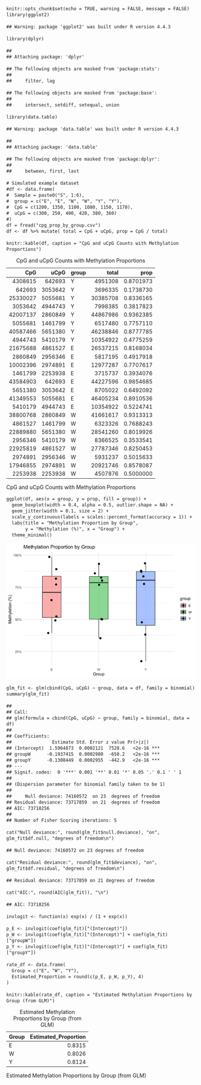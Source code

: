     knitr::opts_chunk$set(echo = TRUE, warning = FALSE, message = FALSE)
    library(ggplot2)

    ## Warning: package 'ggplot2' was built under R version 4.4.3

    library(dplyr)

    ## 
    ## Attaching package: 'dplyr'

    ## The following objects are masked from 'package:stats':
    ## 
    ##     filter, lag

    ## The following objects are masked from 'package:base':
    ## 
    ##     intersect, setdiff, setequal, union

    library(data.table)

    ## Warning: package 'data.table' was built under R version 4.4.3

    ## 
    ## Attaching package: 'data.table'

    ## The following objects are masked from 'package:dplyr':
    ## 
    ##     between, first, last

    # Simulated example dataset
    #df <- data.frame(
    #  Sample = paste0("S", 1:6),
    #  group = c("E", "E", "W", "W", "Y", "Y"),
    #  CpG = c(1200, 1350, 1100, 1080, 1150, 1170),
    #  uCpG = c(300, 250, 400, 420, 380, 360)
    #)
    df = fread("cpg_prop_by_group.csv")
    df <- df %>% mutate( total = CpG + uCpG, prop = CpG / total)

    knitr::kable(df, caption = "CpG and uCpG Counts with Methylation Proportions")

<table>
<caption>CpG and uCpG Counts with Methylation Proportions</caption>
<thead>
<tr class="header">
<th style="text-align: right;">CpG</th>
<th style="text-align: right;">uCpG</th>
<th style="text-align: left;">group</th>
<th style="text-align: right;">total</th>
<th style="text-align: right;">prop</th>
</tr>
</thead>
<tbody>
<tr class="odd">
<td style="text-align: right;">4308615</td>
<td style="text-align: right;">642693</td>
<td style="text-align: left;">Y</td>
<td style="text-align: right;">4951308</td>
<td style="text-align: right;">0.8701973</td>
</tr>
<tr class="even">
<td style="text-align: right;">642693</td>
<td style="text-align: right;">3053642</td>
<td style="text-align: left;">Y</td>
<td style="text-align: right;">3696335</td>
<td style="text-align: right;">0.1738730</td>
</tr>
<tr class="odd">
<td style="text-align: right;">25330027</td>
<td style="text-align: right;">5055681</td>
<td style="text-align: left;">Y</td>
<td style="text-align: right;">30385708</td>
<td style="text-align: right;">0.8336165</td>
</tr>
<tr class="even">
<td style="text-align: right;">3053642</td>
<td style="text-align: right;">4944743</td>
<td style="text-align: left;">Y</td>
<td style="text-align: right;">7998385</td>
<td style="text-align: right;">0.3817823</td>
</tr>
<tr class="odd">
<td style="text-align: right;">42007137</td>
<td style="text-align: right;">2860849</td>
<td style="text-align: left;">Y</td>
<td style="text-align: right;">44867986</td>
<td style="text-align: right;">0.9362385</td>
</tr>
<tr class="even">
<td style="text-align: right;">5055681</td>
<td style="text-align: right;">1461799</td>
<td style="text-align: left;">Y</td>
<td style="text-align: right;">6517480</td>
<td style="text-align: right;">0.7757110</td>
</tr>
<tr class="odd">
<td style="text-align: right;">40587466</td>
<td style="text-align: right;">5651380</td>
<td style="text-align: left;">Y</td>
<td style="text-align: right;">46238846</td>
<td style="text-align: right;">0.8777785</td>
</tr>
<tr class="even">
<td style="text-align: right;">4944743</td>
<td style="text-align: right;">5410179</td>
<td style="text-align: left;">Y</td>
<td style="text-align: right;">10354922</td>
<td style="text-align: right;">0.4775259</td>
</tr>
<tr class="odd">
<td style="text-align: right;">21675688</td>
<td style="text-align: right;">4861527</td>
<td style="text-align: left;">E</td>
<td style="text-align: right;">26537215</td>
<td style="text-align: right;">0.8168034</td>
</tr>
<tr class="even">
<td style="text-align: right;">2860849</td>
<td style="text-align: right;">2956346</td>
<td style="text-align: left;">E</td>
<td style="text-align: right;">5817195</td>
<td style="text-align: right;">0.4917918</td>
</tr>
<tr class="odd">
<td style="text-align: right;">10002396</td>
<td style="text-align: right;">2974891</td>
<td style="text-align: left;">E</td>
<td style="text-align: right;">12977287</td>
<td style="text-align: right;">0.7707617</td>
</tr>
<tr class="even">
<td style="text-align: right;">1461799</td>
<td style="text-align: right;">2253938</td>
<td style="text-align: left;">E</td>
<td style="text-align: right;">3715737</td>
<td style="text-align: right;">0.3934076</td>
</tr>
<tr class="odd">
<td style="text-align: right;">43584903</td>
<td style="text-align: right;">642693</td>
<td style="text-align: left;">E</td>
<td style="text-align: right;">44227596</td>
<td style="text-align: right;">0.9854685</td>
</tr>
<tr class="even">
<td style="text-align: right;">5651380</td>
<td style="text-align: right;">3053642</td>
<td style="text-align: left;">E</td>
<td style="text-align: right;">8705022</td>
<td style="text-align: right;">0.6492092</td>
</tr>
<tr class="odd">
<td style="text-align: right;">41349553</td>
<td style="text-align: right;">5055681</td>
<td style="text-align: left;">E</td>
<td style="text-align: right;">46405234</td>
<td style="text-align: right;">0.8910536</td>
</tr>
<tr class="even">
<td style="text-align: right;">5410179</td>
<td style="text-align: right;">4944743</td>
<td style="text-align: left;">E</td>
<td style="text-align: right;">10354922</td>
<td style="text-align: right;">0.5224741</td>
</tr>
<tr class="odd">
<td style="text-align: right;">38800768</td>
<td style="text-align: right;">2860849</td>
<td style="text-align: left;">W</td>
<td style="text-align: right;">41661617</td>
<td style="text-align: right;">0.9313313</td>
</tr>
<tr class="even">
<td style="text-align: right;">4861527</td>
<td style="text-align: right;">1461799</td>
<td style="text-align: left;">W</td>
<td style="text-align: right;">6323326</td>
<td style="text-align: right;">0.7688243</td>
</tr>
<tr class="odd">
<td style="text-align: right;">22889880</td>
<td style="text-align: right;">5651380</td>
<td style="text-align: left;">W</td>
<td style="text-align: right;">28541260</td>
<td style="text-align: right;">0.8019926</td>
</tr>
<tr class="even">
<td style="text-align: right;">2956346</td>
<td style="text-align: right;">5410179</td>
<td style="text-align: left;">W</td>
<td style="text-align: right;">8366525</td>
<td style="text-align: right;">0.3533541</td>
</tr>
<tr class="odd">
<td style="text-align: right;">22925819</td>
<td style="text-align: right;">4861527</td>
<td style="text-align: left;">W</td>
<td style="text-align: right;">27787346</td>
<td style="text-align: right;">0.8250453</td>
</tr>
<tr class="even">
<td style="text-align: right;">2974891</td>
<td style="text-align: right;">2956346</td>
<td style="text-align: left;">W</td>
<td style="text-align: right;">5931237</td>
<td style="text-align: right;">0.5015633</td>
</tr>
<tr class="odd">
<td style="text-align: right;">17946855</td>
<td style="text-align: right;">2974891</td>
<td style="text-align: left;">W</td>
<td style="text-align: right;">20921746</td>
<td style="text-align: right;">0.8578087</td>
</tr>
<tr class="even">
<td style="text-align: right;">2253938</td>
<td style="text-align: right;">2253938</td>
<td style="text-align: left;">W</td>
<td style="text-align: right;">4507876</td>
<td style="text-align: right;">0.5000000</td>
</tr>
</tbody>
</table>

CpG and uCpG Counts with Methylation Proportions

    ggplot(df, aes(x = group, y = prop, fill = group)) +
      geom_boxplot(width = 0.4, alpha = 0.5, outlier.shape = NA) +
      geom_jitter(width = 0.1, size = 2) +
      scale_y_continuous(labels = scales::percent_format(accuracy = 1)) +
      labs(title = "Methylation Proportion by Group",
           y = "Methylation (%)", x = "Group") +
      theme_minimal()

![](README_files/figure-markdown_strict/setup-1.png)

    glm_fit <- glm(cbind(CpG, uCpG) ~ group, data = df, family = binomial)
    summary(glm_fit)

    ## 
    ## Call:
    ## glm(formula = cbind(CpG, uCpG) ~ group, family = binomial, data = df)
    ## 
    ## Coefficients:
    ##               Estimate Std. Error z value Pr(>|z|)    
    ## (Intercept)  1.5964873  0.0002121  7528.6   <2e-16 ***
    ## groupW      -0.1937415  0.0002980  -650.2   <2e-16 ***
    ## groupY      -0.1308449  0.0002955  -442.9   <2e-16 ***
    ## ---
    ## Signif. codes:  0 '***' 0.001 '**' 0.01 '*' 0.05 '.' 0.1 ' ' 1
    ## 
    ## (Dispersion parameter for binomial family taken to be 1)
    ## 
    ##     Null deviance: 74160572  on 23  degrees of freedom
    ## Residual deviance: 73717859  on 21  degrees of freedom
    ## AIC: 73718256
    ## 
    ## Number of Fisher Scoring iterations: 5

    cat("Null deviance:", round(glm_fit$null.deviance), "on", glm_fit$df.null, "degrees of freedom\n")

    ## Null deviance: 74160572 on 23 degrees of freedom

    cat("Residual deviance:", round(glm_fit$deviance), "on", glm_fit$df.residual, "degrees of freedom\n")

    ## Residual deviance: 73717859 on 21 degrees of freedom

    cat("AIC:", round(AIC(glm_fit)), "\n")

    ## AIC: 73718256

    invlogit <- function(x) exp(x) / (1 + exp(x))

    p_E <- invlogit(coef(glm_fit)["(Intercept)"])
    p_W <- invlogit(coef(glm_fit)["(Intercept)"] + coef(glm_fit)["groupW"])
    p_Y <- invlogit(coef(glm_fit)["(Intercept)"] + coef(glm_fit)["groupY"])

    rate_df <- data.frame(
      Group = c("E", "W", "Y"),
      Estimated_Proportion = round(c(p_E, p_W, p_Y), 4)
    )

    knitr::kable(rate_df, caption = "Estimated Methylation Proportions by Group (from GLM)")

<table>
<caption>Estimated Methylation Proportions by Group (from GLM)</caption>
<thead>
<tr class="header">
<th style="text-align: left;">Group</th>
<th style="text-align: right;">Estimated_Proportion</th>
</tr>
</thead>
<tbody>
<tr class="odd">
<td style="text-align: left;">E</td>
<td style="text-align: right;">0.8315</td>
</tr>
<tr class="even">
<td style="text-align: left;">W</td>
<td style="text-align: right;">0.8026</td>
</tr>
<tr class="odd">
<td style="text-align: left;">Y</td>
<td style="text-align: right;">0.8124</td>
</tr>
</tbody>
</table>

Estimated Methylation Proportions by Group (from GLM)
